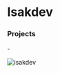 <h1>Isakdev</h1>
<h3 align="left">Projects</h3>
-<a href="https://github.com/Iris-Development/Panel"></a>
<p><img align="left" src="https://github-readme-streak-stats.herokuapp.com/?user=isakdev&" alt="isakdev" /></p>
